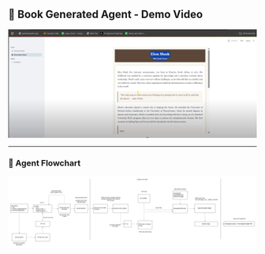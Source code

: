 ## 📘 Book Generated Agent - Demo Video

[![Watch the demo](https://github.com/Datirsayali12/BookAI/blob/master/book.png?raw=true)](https://www.youtube.com/watch?v=rqXc7ABPe2s)

---

### 🔄 Agent Flowchart

![Book Agent Flowchart](https://github.com/Datirsayali12/BookAI/blob/master/Blank%20diagram.png)
